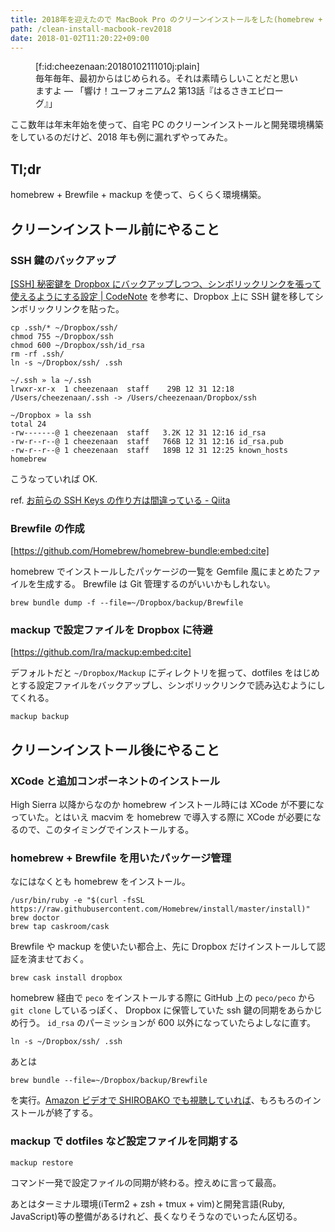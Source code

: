```yaml
---
title: 2018年を迎えたので MacBook Pro のクリーンインストールをした(homebrew + Brewfile + mackup)
path: /clean-install-macbook-rev2018
date: 2018-01-02T11:20:22+09:00
---
```


<figure class="figure-image figure-image-fotolife" title="毎年毎年、最初からはじめられる。それは素晴らしいことだと思いますよ ― 「響け！ユーフォニアム2 第13話『はるさきエピローグ』」">[f:id:cheezenaan:20180102111010j:plain]<figcaption>毎年毎年、最初からはじめられる。それは素晴らしいことだと思いますよ ― 「響け！ユーフォニアム2 第13話『はるさきエピローグ』」</figcaption></figure>

ここ数年は年末年始を使って、自宅 PC のクリーンインストールと開発環境構築をしているのだけど、2018 年も例に漏れずやってみた。

## Tl;dr

homebrew + Brewfile + mackup を使って、らくらく環境構築。

## クリーンインストール前にやること

### SSH 鍵のバックアップ

[[SSH] 秘密鍵を Dropbox にバックアップしつつ、シンボリックリンクを張って使えるようにする設定 | CodeNote](http://codenote.net/ssh/1166.html) を参考に、Dropbox 上に SSH 鍵を移してシンボリックリンクを貼った。

```/bin/zsh
cp .ssh/* ~/Dropbox/ssh/
chmod 755 ~/Dropbox/ssh
chmod 600 ~/Dropbox/ssh/id_rsa
rm -rf .ssh/
ln -s ~/Dropbox/ssh/ .ssh

~/.ssh » la ~/.ssh
lrwxr-xr-x  1 cheezenaan  staff    29B 12 31 12:18 /Users/cheezenaan/.ssh -> /Users/cheezenaan/Dropbox/ssh

~/Dropbox » la ssh
total 24
-rw-------@ 1 cheezenaan  staff   3.2K 12 31 12:16 id_rsa
-rw-r--r--@ 1 cheezenaan  staff   766B 12 31 12:16 id_rsa.pub
-rw-r--r--@ 1 cheezenaan  staff   189B 12 31 12:25 known_hosts
homebrew
```

こうなっていれば OK.

ref. [お前らの SSH Keys の作り方は間違っている - Qiita](https://qiita.com/suthio/items/2760e4cff0e185fe2db9)

### Brewfile の作成

[https://github.com/Homebrew/homebrew-bundle:embed:cite]

homebrew でインストールしたパッケージの一覧を Gemfile 風にまとめたファイルを生成する。 Brewfile は Git 管理するのがいいかもしれない。

```/bin/zsh
brew bundle dump -f --file=~/Dropbox/backup/Brewfile
```

### mackup で設定ファイルを Dropbox に待避

[https://github.com/lra/mackup:embed:cite]

デフォルトだと `~/Dropbox/Mackup` にディレクトリを掘って、dotfiles をはじめとする設定ファイルをバックアップし、シンボリックリンクで読み込むようにしてくれる。

```/bin/bash
mackup backup
```

## クリーンインストール後にやること

### XCode と追加コンポーネントのインストール

High Sierra 以降からなのか homebrew インストール時には XCode が不要になっていた。とはいえ macvim を homebrew で導入する際に XCode が必要になるので、このタイミングでインストールする。

### homebrew + Brewfile を用いたパッケージ管理

なにはなくとも homebrew をインストール。

```/bin/bash
/usr/bin/ruby -e "$(curl -fsSL https://raw.githubusercontent.com/Homebrew/install/master/install)"
brew doctor
brew tap caskroom/cask
```

Brewfile や mackup を使いたい都合上、先に Dropbox だけインストールして認証を済ませておく。

```/bin/bash
brew cask install dropbox
```

homebrew 経由で `peco` をインストールする際に GitHub 上の `peco/peco` から `git clone` しているっぽく、 Dropbox に保管していた ssh 鍵の同期をあらかじめ行う。 `id_rsa` のパーミッションが 600 以外になっていたらよしなに直す。

```/bin/zsh
ln -s ~/Dropbox/ssh/ .ssh
```

あとは

```/bin/bash
brew bundle --file=~/Dropbox/backup/Brewfile
```

を実行。[Amazon ビデオで SHIROBAKO でも視聴していれば](https://www.amazon.co.jp/SHIROBAKO/dp/B06Y5T19L2)、もろもろのインストールが終了する。

### mackup で dotfiles など設定ファイルを同期する

```/bin/bash
mackup restore
```

コマンド一発で設定ファイルの同期が終わる。控えめに言って最高。

あとはターミナル環境(iTerm2 + zsh + tmux + vim)と開発言語(Ruby, JavaScript)等の整備があるけれど、長くなりそうなのでいったん区切る。

